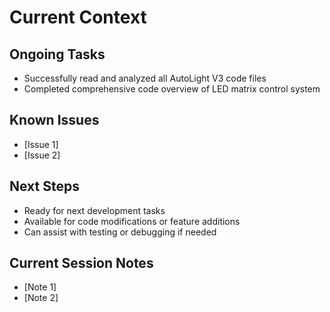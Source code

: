 # Current Context

## Ongoing Tasks

- Successfully read and analyzed all AutoLight V3 code files
- Completed comprehensive code overview of LED matrix control system
## Known Issues
- [Issue 1]
- [Issue 2]

## Next Steps

- Ready for next development tasks
- Available for code modifications or feature additions
- Can assist with testing or debugging if needed
## Current Session Notes
- [Note 1]
- [Note 2]
